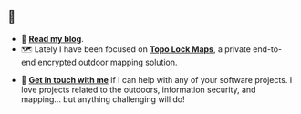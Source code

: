 ## 👋


* :green_book: **[Read my blog](https://www.voncannontech.com/blog)**.
* :world_map: Lately I have been focused on **[Topo Lock Maps](https://www.topolock.com)**, a private end-to-end encrypted outdoor mapping solution.
- :wave: **[Get in touch with me](https://www.voncannontech.com/about)** if I can help with any of your software projects. I love projects related to the outdoors, information security, and mapping... but anything challenging will do!

<!--
**voncannon/voncannon** is a ✨ _special_ ✨ repository because its `README.md` (this file) appears on your GitHub profile.

Here are some ideas to get you started:

- 🔭 I’m currently working on ...
- 🌱 I’m currently learning ...
- 👯 I’m looking to collaborate on ...
- 🤔 I’m looking for help with ...
- 💬 Ask me about ...
- 📫 How to reach me: ...
- 😄 Pronouns: ...
- ⚡ Fun fact: ...
-->
